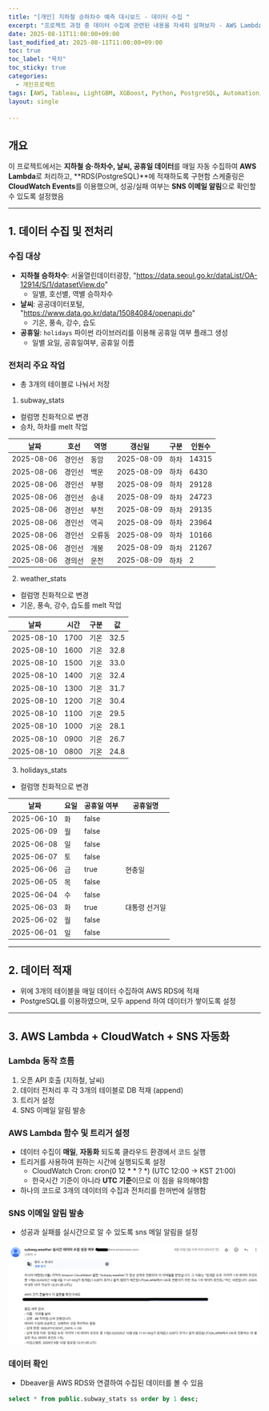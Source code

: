 ```yaml
---
title: "[개인] 지하철 승하차수 예측 대시보드 - 데이터 수집 "
excerpt: "프로젝트 과정 중 데이터 수집에 관련된 내용을 자세히 살펴보자 - AWS Lambda & RDS 활용"
date: 2025-08-11T11:00:00+09:00
last_modified_at: 2025-08-11T11:00:00+09:00
toc: true
toc_label: "목차"
toc_sticky: true
categories:
  - 개인프로젝트
tags: [AWS, Tableau, LightGBM, XGBoost, Python, PostgreSQL, Automation, OpenAPI]
layout: single

---
```

## 개요
이 프로젝트에서는 **지하철 승·하차수, 날씨, 공휴일 데이터**를 매일 자동 수집하여 **AWS Lambda**로 처리하고, **RDS(PostgreSQL)**에 적재하도록 구현함
스케줄링은 **CloudWatch Events**를 이용했으며, 성공/실패 여부는 **SNS 이메일 알림**으로 확인할 수 있도록 설정했음

---
## 1. 데이터 수집 및 전처리

### 수집 대상
- **지하철 승하차수**: 서울열린데이터광장, "https://data.seoul.go.kr/dataList/OA-12914/S/1/datasetView.do"
  - 일별, 호선별, 역별 승하차수
- **날씨**: 공공데이터포털, "https://www.data.go.kr/data/15084084/openapi.do"
  - 기온, 풍속, 강수, 습도
- **공휴일**: `holidays` 파이썬 라이브러리를 이용해 공휴일 여부 플래그 생성
  - 일별 요일, 공휴일여부, 공휴일 이름

### 전처리 주요 작업
- 총 3개의 테이블로 나눠서 저장
1. subway_stats
  - 컬럼명 친화적으로 변경
  - 승차, 하차를 melt 작업
  
  | 날짜       | 호선   | 역명   | 갱신일    | 구분 | 인원수   |
  |------------|--------|--------|-----------|------|--------|
  | 2025-08-06 | 경인선 | 동암   | 2025-08-09| 하차 | 14315 |
  | 2025-08-06 | 경인선 | 백운   | 2025-08-09| 하차 | 6430  |
  | 2025-08-06 | 경인선 | 부평   | 2025-08-09| 하차 | 29128 |
  | 2025-08-06 | 경인선 | 송내   | 2025-08-09| 하차 | 24723 |
  | 2025-08-06 | 경인선 | 부천   | 2025-08-09| 하차 | 29135 |
  | 2025-08-06 | 경인선 | 역곡   | 2025-08-09| 하차 | 23964 |
  | 2025-08-06 | 경인선 | 오류동 | 2025-08-09| 하차 | 10166 |
  | 2025-08-06 | 경인선 | 개봉   | 2025-08-09| 하차 | 21267 |
  | 2025-08-06 | 경의선 | 운천   | 2025-08-09| 하차 | 2     |

2. weather_stats
  - 컬럼명 친화적으로 변경
  - 기온, 풍속, 강수, 습도를 melt 작업

  | 날짜       | 시간  | 구분 | 값 |
  |------------|-------|------|----------|
  | 2025-08-10 | 1700  | 기온 | 32.5     |
  | 2025-08-10 | 1600  | 기온 | 32.8     |
  | 2025-08-10 | 1500  | 기온 | 33.0     |
  | 2025-08-10 | 1400  | 기온 | 32.4     |
  | 2025-08-10 | 1300  | 기온 | 31.7     |
  | 2025-08-10 | 1200  | 기온 | 30.4     |
  | 2025-08-10 | 1100  | 기온 | 29.5     |
  | 2025-08-10 | 1000  | 기온 | 28.1     |
  | 2025-08-10 | 0900  | 기온 | 26.7     |
  | 2025-08-10 | 0800  | 기온 | 24.8     |

3. holidays_stats
  - 컬럼명 친화적으로 변경

  | 날짜       | 요일 | 공휴일 여부 | 공휴일명       |
  |------------|------|-------------|----------------|
  | 2025-06-10 | 화   | false       |                |
  | 2025-06-09 | 월   | false       |                |
  | 2025-06-08 | 일   | false       |                |
  | 2025-06-07 | 토   | false       |                |
  | 2025-06-06 | 금   | true        | 현충일         |
  | 2025-06-05 | 목   | false       |                |
  | 2025-06-04 | 수   | false       |                |
  | 2025-06-03 | 화   | true        | 대통령 선거일 |
  | 2025-06-02 | 월   | false       |                |
  | 2025-06-01 | 일   | false       |                |

---

## 2. 데이터 적재
- 위에 3개의 테이블을 매일 데이터 수집하여 AWS RDS에 적재
- PostgreSQL를 이용하였으며, 모두 append 하여 데이터가 쌓이도록 설정

---

## 3. AWS Lambda + CloudWatch + SNS 자동화
### Lambda 동작 흐름
1. 오픈  API 호출 (지하철, 날씨)
2. 데이터 전처리 후 각 3개의 테이블로 DB 적재 (append)
3. 트리거 설정
4. SNS 이메일 알림 발송

### AWS Lambda 함수 및 트리거 설정
- 데이터 수집이 **매일**, **자동화** 되도록 클라우드 환경에서 코드 실행
- 트리거를 사용하여 원하는 시간에 실행되도록 설정
  - CloudWatch Cron: cron(0 12 * * ? *) (UTC 12:00 → KST 21:00)
  - 한국시간 기준이 아니라 **UTC 기준**이므로 이 점을 유의해야함
- 하나의 코드로 3개의 데이터의 수집과 전처리를 한꺼번에 실행함

### SNS 이메일 알림 발송
- 성공과 실패를 실시간으로 알 수 있도록 sns 메일 알림을 설정

<img src="/assets/images/sns_image.png" alt="sns 메일 알림" width="1000">

### 데이터 확인
- Dbeaver을 AWS RDS와 연결하여 수집된 데이터를 볼 수 있음
```sql
select * from public.subway_stats ss order by 1 desc;